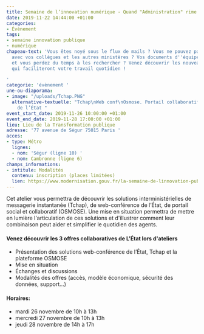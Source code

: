 ```yaml
---
title: Semaine de l’innovation numérique - Quand "Administration" rime avec "Coopération"
date: 2019-11-22 14:44:00 +01:00
categories:
- Évènement
tags:
- semaine innovation publique
- numérique
chapeau-text: 'Vous êtes noyé sous le flux de mails ? Vous ne pouvez pas travailler
  avec vos collègues et les autres ministères ? Vos documents d''équipe sont éparpillés
  et vous perdez du temps à les rechercher ? Venez découvrir les nouveaux usages collaboratifs
  qui faciliteront votre travail quotidien !

'
categorie: 'évènement '
une-ou-diaporama:
- image: "/uploads/Tchap.PNG"
  alternative-textuelle: "Tchap\nWeb conf\nOsmose. Portail collaboratif et social
    de l’État "
event_start_date: 2019-11-26 10:00:00 +01:00
event_end_date: 2019-11-28 17:00:00 +01:00
lieu: Lieu de la Transformation publique
adresse: '77 avenue de Ségur 75015 Paris '
acces:
- type: Métro
  lignes:
  - nom: 'Ségur (ligne 10) '
  - nom: Cambronne (ligne 6)
champs_informations:
- intitule: Modalités
  contenu: inscription (places limitées)
  lien: https://www.modernisation.gouv.fr/la-semaine-de-linnovation-publique/programme-2019?field_inno17_regions_value=%C3%8Ele-de-France&field_inno19_date_value=All&field_inno17_type_public_tid=All&combine=coop%C3%A9ration
---
```


Cet atelier vous permettra de découvrir les solutions interministérielles de messagerie instantanée (Tchap), de web-conférence de l’État, de portail social et collaboratif (OSMOSE). Une mise en situation permettra de mettre en lumière l'articulation de ces solutions et d'illustrer comment leur combinaison peut aider et simplifier le quotidien des agents.

#### Venez découvrir les 3 offres collaboratives de L’État lors d'ateliers 

* Présentation des solutions web-conférence de l’État, Tchap et la plateforme OSMOSE
* Mise en situation
* Échanges et discussions
* Modalités des offres (accès, modèle économique, sécurité des données, support...)

#### Horaires:

- mardi 26 novembre de 10h à 13h
- mercredi 27 novembre de 10h à 13h
- jeudi 28 novembre de 14h à 17h
